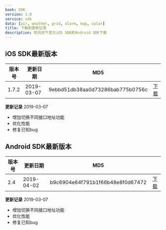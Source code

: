 ```yaml
---
book: SDK
version: 1.0
service: sdk
data: [air, weather, grid, alarm, map, solar]
title: 下载和更新记录
description: 和风天气官方iOS SDK和Android SDK下载
---
```

## iOS SDK最新版本

|版本号|更新日期|MD5||
|---|---|---|:---:|
|1.7.2 |2019-03-07| 9ebbd51db38aa0d73286bab775b0756c |[下载](https://cdn.heweather.com/sdk/HeWeather_iOS_SDK_Pub_V1.7.2.zip)|

**更新记录** 2019-03-07
* 增加切换不同接口地址功能
* 优化性能
* 修复已知bug

## Android SDK最新版本

|版本号|更新日期|MD5||
|---|---|---|:---:|
|2.4|2019-04-02| b9c6904e64f791b1f66b48e8f0d67472 |[下载](https://cdn.heweather.com/sdk/HeWeather_Public_Android_V2.4.jar)|

**更新记录** 2019-03-07
* 增加切换不同接口地址功能
* 优化性能
* 修复已知bug